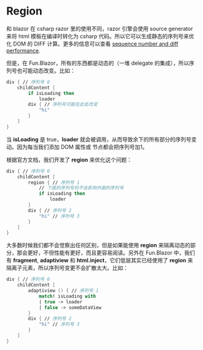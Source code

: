 # Region

和 blazor 在 csharp razor 里的使用不同，razor 引擎会使用 source generator 来将 html 模板在编译时转化为 csharp 代码。所以它可以生成静态的序列号来优化 DOM 的 DIFF 计算。更多的信息可以查看 [sequence number and diff performance](https://learn.microsoft.com/en-us/aspnet/core/blazor/advanced-scenarios?view=aspnetcore-7.0#sequence-numbers-relate-to-code-line-numbers-and-not-execution-order).

但是，在 Fun.Blazor，所有的东西都是动态的（一堆 delegate 的集成），所以序列号也可能动态改变。比如：

```fsharp
div { // 序列号 0
    childContent [
        if isLoading then
            loader
        div { // 序列号可能在此处改变
            "hi"
        }
    ]
}
```

当 **isLoading** 是 true，**loader** 就会被调用，从而导致余下的所有部分的序列号变动。因为每当我们添加 DOM 属性或 节点都会把序列号加1。

根据官方文档，我们开发了 **region** 来优化这个问题：

```fsharp
div { // 序列号 0
    childContent [
        region { // 序列号 1
            // 下面的序列号将不会影响外面的序列号
            if isLoading then
                loader
        }
        div { // 序列号 2
            "hi" // 序列号 3
        }
    ]
}
```

大多数时候我们都不会觉察出任何区别，但是如果能使用 **region** 来隔离动态的部分，那会更好，不但性能有更好，而且更容易阅读。另外在 Fun.Blazor 中，我们有 **fragment**, **adaptiview** 和 **html.inject**，它们低层其实已经使用了 **region** 来隔离子元素，所以序列号变更不会扩散太大。比如：

```fsharp
div { // 序列号 0
    childContent [
        adaptiview () { // 序列号 1
            match! isLoading with
            | true -> loader
            | false -> someDataView
        }
        div { // 序列号 2
            "hi" // 序列号 3
        }
    ]
}
```

